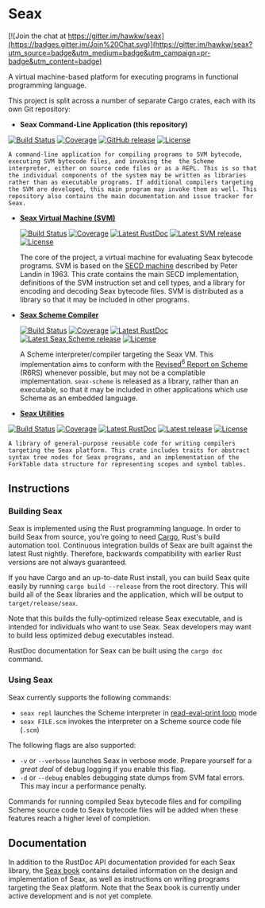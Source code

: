 Seax
====

[![Join the chat at https://gitter.im/hawkw/seax](https://badges.gitter.im/Join%20Chat.svg)](https://gitter.im/hawkw/seax?utm_source=badge&utm_medium=badge&utm_campaign=pr-badge&utm_content=badge)

A virtual machine-based platform for executing programs in functional programming language.

This project is split across a number of separate Cargo crates, each with its own Git repository:

  + __Seax Command-Line Application (this repository)__

  [![Build Status](https://img.shields.io/travis/hawkw/seax/master.svg?style=flat-square)](https://travis-ci.org/hawkw/seax)
  [![Coverage](https://img.shields.io/codecov/c/github/hawkw/seax/master.svg?style=flat-square)](http://codecov.io/github/hawkw/seax?branch=master)
  [![GitHub release](https://img.shields.io/github/release/hawkw/seax.svg?style=flat-square)](https://github.com/hawkw/seax/releases)
  [![License](https://img.shields.io/badge/license-MIT-blue.svg?style=flat-square)](https://github.com/hawkw/seax/LICENSE)

    A command-line application for compiling programs to SVM bytecode, executing SVM bytecode files, and invoking the  the Scheme interpreter, either on source code files or as a REPL. This is so that the individual components of the system may be written as libraries rather than as executable programs. If additional compilers targeting the SVM are developed, this main program may invoke them as well. This repository also contains the main documentation and issue tracker for Seax.

  + __[Seax Virtual Machine (SVM)](https://github.com/hawkw/seax_svm)__

    [![Build Status](https://img.shields.io/travis/hawkw/seax_svm/master.svg?style=flat-square)](https://travis-ci.org/hawkw/seax_svm)
    [![Coverage](https://img.shields.io/codecov/c/github/hawkw/seax_svm/master.svg?style=flat-square)](http://codecov.io/github/hawkw/seax_svm?branch=master)
    [![Latest RustDoc](https://img.shields.io/badge/rustdoc-latest-green.svg?style=flat-square)](http://hawkweisman.me/seax/api/seax_svm/)
    [![Latest SVM release](https://img.shields.io/crates/v/seax_svm.svg?style=flat-square)](https://crates.io/crates/seax_svm)
    [![License](https://img.shields.io/badge/license-MIT-blue.svg?style=flat-square)](https://github.com/hawkw/seax/LICENSE)

    The core of the project, a virtual machine for evaluating Seax bytecode programs. SVM is based on the [SECD machine](http://en.wikipedia.org/wiki/SECD_machine) described by Peter Landin in 1963. This crate contains the main SECD implementation, definitions of the SVM instruction set and cell types, and a library for encoding and decoding Seax bytecode files. SVM is distributed as a library so that it may be included in other programs.

  + __[Seax Scheme Compiler](https://github.com/hawkw/seax_scheme)__

    [![Build Status](https://img.shields.io/travis/hawkw/seax_scheme/master.svg?style=flat-square)](https://travis-ci.org/hawkw/seax_scheme)
    [![Coverage](https://img.shields.io/codecov/c/github/hawkw/seax_scheme/master.svg?style=flat-square)](http://codecov.io/github/hawkw/seax_scheme?branch=master)
    [![Latest RustDoc](https://img.shields.io/badge/rustdoc-latest-green.svg?style=flat-square)](http://hawkweisman.me/seax/api/seax_scheme/)
    [![Latest Seax Scheme release](https://img.shields.io/crates/v/seax_scheme.svg?style=flat-square)](https://crates.io/crates/seax_scheme)
    [![License](https://img.shields.io/badge/license-MIT-blue.svg?style=flat-square)](https://github.com/hawkw/seax/LICENSE)

    A Scheme interpreter/compiler targeting the Seax VM. This implementation aims to conform with the [Revised<sup>6</sup> Report on Scheme](http://www.r6rs.org) (R6RS) whenever possible, but may not be a complatible implementation. `seax-scheme` is released as a library, rather than an executable, so that it may be included in other applications which use Scheme as an embedded language.

  + __[Seax Utilities](https://github.com/hawkw/seax_compiler_tools)__
  
  [![Build Status](https://img.shields.io/travis/hawkw/seax_util/master.svg?style=flat-square)](https://travis-ci.org/hawkw/seax_util)
  [![Coverage](https://img.shields.io/codecov/c/github/hawkw/seax_util/master.svg?style=flat-square)](http://codecov.io/github/hawkw/seax_util?branch=master)
  [![Latest RustDoc](https://img.shields.io/badge/rustdoc-latest-green.svg?style=flat-square)](http://hawkweisman.me/seax/api/seax_util/)
  [![Latest release](https://img.shields.io/crates/v/seax_util.svg?style=flat-square)](https://crates.io/crates/seax_util)
  [![License](https://img.shields.io/badge/license-MIT-blue.svg?style=flat-square)](https://github.com/hawkw/seax/LICENSE)

    A library of general-purpose reusable code for writing compilers targeting the Seax platform. This crate includes traits for abstract syntax tree nodes for Seax programs, and an implementation of the ForkTable data structure for representing scopes and symbol tables.

Instructions
------------

### Building Seax

Seax is implemented using the Rust programming language. In order to build Seax from source, you're going to need [Cargo](http://doc.crates.io/guide.html), Rust's build automation tool. Continuous integration builds of Seax are built against the latest Rust nightly. Therefore, backwards compatibility with earlier Rust versions are not always guaranteed.

If you have Cargo and an up-to-date Rust install, you can build Seax quite easily by running `cargo build --release` from the root directory. This will build all of the Seax libraries and the application, which will be output to `target/release/seax`.

Note that this builds the fully-optimized release Seax executable, and is intended for individuals who want to use Seax. Seax developers may want to build less optimized debug executables instead.

RustDoc documentation for Seax can be built using the `cargo doc` command.

### Using Seax

Seax currently supports the following commands:

+ `seax repl` launches the Scheme interpreter in [read-eval-print loop](http://en.wikipedia.org/wiki/Read–eval–print_loop) mode
+ `seax FILE.scm` invokes the interpreter on a Scheme source code file (`.scm`)

The following flags are also supported:

+ `-v` or `--verbose` launches Seax in verbose mode. Prepare yourself for a _great deal_ of debug logging if you enable this flag.
+ `-d` or `--debug` enables debugging state dumps from SVM fatal errors. This may incur a performance penalty.

Commands for running compiled Seax bytecode files and for compiling Scheme source code to Seax bytecode files will be added when these features reach a higher level of completion.

Documentation
-------------

In addition to the RustDoc API documentation provided for each Seax library, the [Seax book](http://hawkweisman.me/seax/) contains detailed information on the design and implementation of Seax, as well as instructions on writing programs targeting the Seax platform. Note that the Seax book is currently under active development and is not yet complete.
